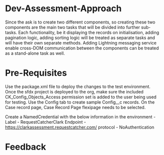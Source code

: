 # Dev-Assessment-Approach
Since the ask is to create two different components, so creating these two components are the main two tasks that will be divided into further sub-tasks. 
Each functionality, be it displaying the records on initialisation, adding pagination logic, adding sorting logic will be treated as separate tasks and will have their own separate methods.
Adding Lightning messaging service enable cross-DOM communication between the components can be treated as a stand-alone task as well.

# Pre-Requisites
Use the package.xml file to deploy the changes to the test environment.
Once the sfdx project is deployed to the org, make sure the included CK_Config_Objects_Access permission set is added to the user being used for testing. Use the Config tab to create sample Config__c records. 
On the Case record page, Case Record Page flexipage needs to be selected.

Create a NamedCredential with the below information in the environment -
Label - RequestCatcherClark
Endpoint - https://clarkassessment.requestcatcher.com/
protocol - NoAuthentication

# Feedback
